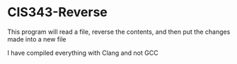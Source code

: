 # CIS343-Reverse
This program will read a file, reverse the contents, and then put the changes made into a new file

I have compiled everything with Clang and not GCC
